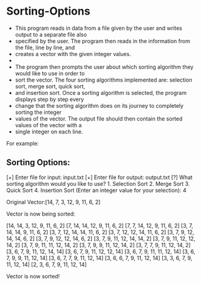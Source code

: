 # Sorting-Options

*   This program reads in data from a file given by the user and writes output to a separate file also
*   specified by the user. The program then reads in the information from the file, line by line, and
*   creates a vector with the given integer values.
*
*   The program then prompts the user about which sorting algorithm they would like to use in order to
*   sort the vector. The four sorting algorithms implemented are: selection sort, merge sort, quick sort,
*   and insertion sort. Once a sorting algorithm is selected, the program displays step by step every
*   change that the sorting algorithm does on its journey to completely sorting the integer
*   values of the vector.  The output file should then contain the sorted values of the vector with a
*   single integer on each line.

For example:

Sorting Options:
----------------------------------------------
[+] Enter file for input: input.txt
[+] Enter file for output: output.txt
[?] What sorting algorithm would you like to use? 
    1.  Selection Sort
    2.  Merge Sort
    3.  Quick Sort
    4.  Insertion Sort
(Enter an integer value for your selection): 4

Original Vector:[14, 7, 3, 12, 9, 11, 6, 2]

Vector is now being sorted:

[14, 14, 3, 12, 9, 11, 6, 2]
[7, 14, 14, 12, 9, 11, 6, 2]
[7, 7, 14, 12, 9, 11, 6, 2]
[3, 7, 14, 14, 9, 11, 6, 2]
[3, 7, 12, 14, 14, 11, 6, 2]
[3, 7, 12, 12, 14, 11, 6, 2]
[3, 7, 9, 12, 14, 14, 6, 2]
[3, 7, 9, 12, 12, 14, 6, 2]
[3, 7, 9, 11, 12, 14, 14, 2]
[3, 7, 9, 11, 12, 12, 14, 2]
[3, 7, 9, 11, 11, 12, 14, 2]
[3, 7, 9, 9, 11, 12, 14, 2]
[3, 7, 7, 9, 11, 12, 14, 2]
[3, 6, 7, 9, 11, 12, 14, 14]
[3, 6, 7, 9, 11, 12, 12, 14]
[3, 6, 7, 9, 11, 11, 12, 14]
[3, 6, 7, 9, 9, 11, 12, 14]
[3, 6, 7, 7, 9, 11, 12, 14]
[3, 6, 6, 7, 9, 11, 12, 14]
[3, 3, 6, 7, 9, 11, 12, 14]
[2, 3, 6, 7, 9, 11, 12, 14]

Vector is now sorted!
